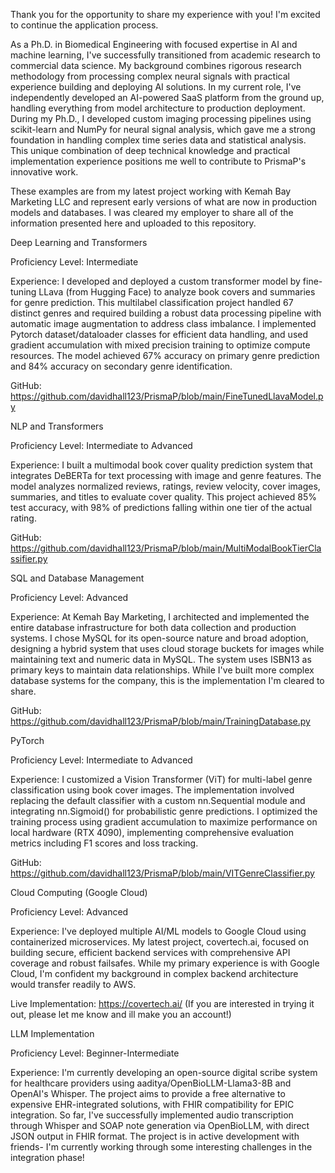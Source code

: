Thank you for the opportunity to share my experience with you! I'm excited to continue the application process.


As a Ph.D. in Biomedical Engineering with focused expertise in AI and machine learning, I've successfully transitioned from academic research to commercial data science. My background combines rigorous research methodology from processing complex neural signals with practical experience building and deploying AI solutions. In my current role, I've independently developed an AI-powered SaaS platform from the ground up, handling everything from model architecture to production deployment. During my Ph.D., I developed custom imaging processing pipelines using scikit-learn and NumPy for neural signal analysis, which gave me a strong foundation in handling complex time series data and statistical analysis. This unique combination of deep technical knowledge and practical implementation experience positions me well to contribute to PrismaP's innovative work.


These examples are from my latest project working with Kemah Bay Marketing LLC and represent early versions of what are now in production models and databases. I was cleared my employer to share all of the information presented here and uploaded to this repository. 


Deep Learning and Transformers

Proficiency Level: Intermediate 

Experience: I developed and deployed a custom transformer model by fine-tuning LLava (from Hugging Face) to analyze book covers and summaries for genre prediction. This multilabel classification project handled 67 distinct genres and required building a robust data processing pipeline with automatic image augmentation to address class imbalance. I implemented Pytorch dataset/dataloader classes for efficient data handling, and used gradient accumulation with mixed precision training to optimize compute resources. The model achieved 67% accuracy on primary genre prediction and 84% accuracy on secondary genre identification.

GitHub: https://github.com/davidhall123/PrismaP/blob/main/FineTunedLlavaModel.py 


NLP and Transformers

Proficiency Level: Intermediate to Advanced

Experience: I built a multimodal book cover quality prediction system that integrates DeBERTa for text processing with image and genre features. The model analyzes normalized reviews, ratings, review velocity, cover images, summaries, and titles to evaluate cover quality. This project achieved 85% test accuracy, with 98% of predictions falling within one tier of the actual rating.

GitHub: https://github.com/davidhall123/PrismaP/blob/main/MultiModalBookTierClassifier.py

SQL and Database Management

Proficiency Level: Advanced

Experience: At Kemah Bay Marketing, I architected and implemented the entire database infrastructure for both data collection and production systems. I chose MySQL for its open-source nature and broad adoption, designing a hybrid system that uses cloud storage buckets for images while maintaining text and numeric data in MySQL. The system uses ISBN13 as primary keys to maintain data relationships. While I've built more complex database systems for the company, this is the implementation I'm cleared to share.

GitHub: https://github.com/davidhall123/PrismaP/blob/main/TrainingDatabase.py 

PyTorch

Proficiency Level: Intermediate to Advanced

Experience: I customized a Vision Transformer (ViT) for multi-label genre classification using book cover images. The implementation involved replacing the default classifier with a custom nn.Sequential module and integrating nn.Sigmoid() for probabilistic genre predictions. I optimized the training process using gradient accumulation to maximize performance on local hardware (RTX 4090), implementing comprehensive evaluation metrics including F1 scores and loss tracking.

GitHub: https://github.com/davidhall123/PrismaP/blob/main/VITGenreClassifier.py


Cloud Computing (Google Cloud)

Proficiency Level: Advanced

Experience: I've deployed multiple AI/ML models to Google Cloud using containerized microservices. My latest project, covertech.ai, focused on building secure, efficient backend services with comprehensive API coverage and robust failsafes. While my primary experience is with Google Cloud, I'm confident my background in complex backend architecture would transfer readily to AWS.

Live Implementation: https://covertech.ai/ (If you are interested in trying it out, please let me know and ill make you an account!)

LLM Implementation

Proficiency Level: Beginner-Intermediate    

Experience: I'm currently developing an open-source digital scribe system for healthcare providers using aaditya/OpenBioLLM-Llama3-8B and OpenAI's Whisper. The project aims to provide a free alternative to expensive EHR-integrated solutions, with FHIR compatibility for EPIC integration. So far, I've successfully implemented audio transcription through Whisper and SOAP note generation via OpenBioLLM, with direct JSON output in FHIR format. The project is in active development with friends- I'm currently working through some interesting challenges in the integration phase!
